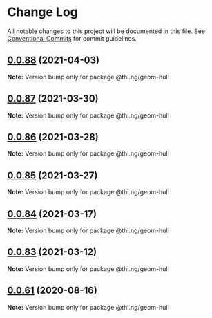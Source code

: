 # Change Log

All notable changes to this project will be documented in this file.
See [Conventional Commits](https://conventionalcommits.org) for commit guidelines.

## [0.0.88](https://github.com/thi-ng/umbrella/compare/@thi.ng/geom-hull@0.0.87...@thi.ng/geom-hull@0.0.88) (2021-04-03)

**Note:** Version bump only for package @thi.ng/geom-hull





## [0.0.87](https://github.com/thi-ng/umbrella/compare/@thi.ng/geom-hull@0.0.86...@thi.ng/geom-hull@0.0.87) (2021-03-30)

**Note:** Version bump only for package @thi.ng/geom-hull





## [0.0.86](https://github.com/thi-ng/umbrella/compare/@thi.ng/geom-hull@0.0.85...@thi.ng/geom-hull@0.0.86) (2021-03-28)

**Note:** Version bump only for package @thi.ng/geom-hull





## [0.0.85](https://github.com/thi-ng/umbrella/compare/@thi.ng/geom-hull@0.0.84...@thi.ng/geom-hull@0.0.85) (2021-03-27)

**Note:** Version bump only for package @thi.ng/geom-hull





## [0.0.84](https://github.com/thi-ng/umbrella/compare/@thi.ng/geom-hull@0.0.83...@thi.ng/geom-hull@0.0.84) (2021-03-17)

**Note:** Version bump only for package @thi.ng/geom-hull





## [0.0.83](https://github.com/thi-ng/umbrella/compare/@thi.ng/geom-hull@0.0.82...@thi.ng/geom-hull@0.0.83) (2021-03-12)

**Note:** Version bump only for package @thi.ng/geom-hull





## [0.0.61](https://github.com/thi-ng/umbrella/compare/@thi.ng/geom-hull@0.0.60...@thi.ng/geom-hull@0.0.61) (2020-08-16)

**Note:** Version bump only for package @thi.ng/geom-hull
